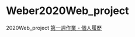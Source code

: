 # Weber2020Web_project
 2020Web_project
[第一週作業 - 個人履歷](https://github.com/weberyanglalala/2020LiveCourse/tree/master/Week01_assignment)
